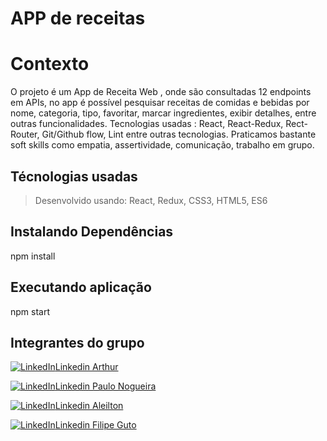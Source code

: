 # APP de receitas

# Contexto
O projeto é um App de Receita Web , onde são consultadas 12 endpoints em APIs, no app é possível pesquisar receitas de comidas e bebidas por nome, categoria, tipo, favoritar, marcar ingredientes, exibir detalhes, entre outras funcionalidades.
Tecnologias usadas : React, React-Redux, Rect-Router, Git/Github flow, Lint entre outras tecnologias.
Praticamos bastante soft skills como empatia, assertividade, comunicação, trabalho em grupo.




## Técnologias usadas

> Desenvolvido usando: React, Redux, CSS3, HTML5, ES6

## Instalando Dependências

npm install

## Executando aplicação

npm start

## Integrantes do grupo

<a href="https://www.linkedin.com/in/arthur-jr/"><img alt="LinkedIn" src="https://img.shields.io/badge/LinkedIn-0077B5?style=for-the-badge&logo=linkedin&logoColor=white" />Linkedin Arthur</a>

<a href="https://www.linkedin.com/in/paulo-rpn/"><img alt="LinkedIn" src="https://img.shields.io/badge/LinkedIn-0077B5?style=for-the-badge&logo=linkedin&logoColor=white" />Linkedin Paulo Nogueira</a>

<a href="https://www.linkedin.com/in/aleilton/"><img alt="LinkedIn" src="https://img.shields.io/badge/LinkedIn-0077B5?style=for-the-badge&logo=linkedin&logoColor=white" />Linkedin Aleilton</a>

<a href="https://www.linkedin.com/in/filipeguto/"><img alt="LinkedIn" src="https://img.shields.io/badge/LinkedIn-0077B5?style=for-the-badge&logo=linkedin&logoColor=white" />Linkedin Filipe Guto</a>




